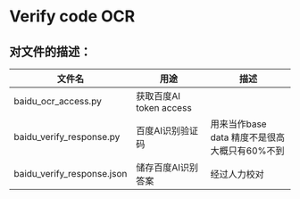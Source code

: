# Verify code OCR
## 对文件的描述：
| 文件名                     | 用途                    | 描述                                               |
| -------------------------- | ----------------------- | -------------------------------------------------- |
| baidu_ocr_access.py        | 获取百度AI token access |                                                    |
| baidu_verify_response.py   | 百度AI识别验证码        | 用来当作base data 精度不是很高<br/>大概只有60%不到 |
| baidu_verify_response.json | 储存百度AI识别答案      | 经过人力校对                                       |

